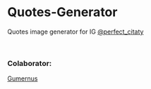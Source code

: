 # Quotes-Generator
Quotes image generator for IG <a href="https://instagram.com/perfect_citaty" target="_blank">@perfect_citaty</a>

<br>
<h3>Colaborator:</h3> 
<a href="https://github.com/gumernus">Gumernus</a>
